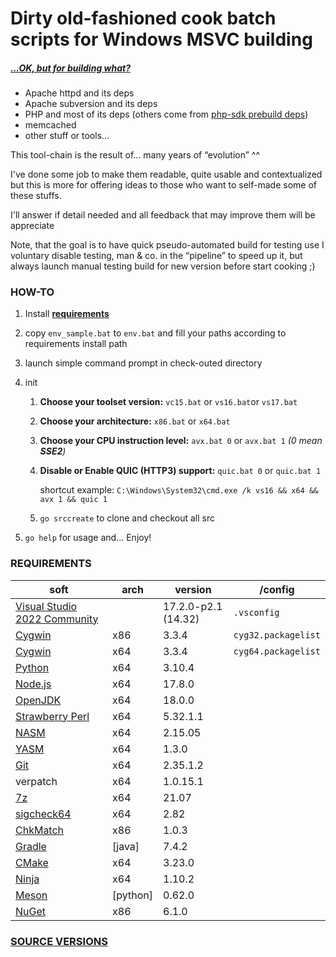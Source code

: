 # Dirty old-fashioned cook batch scripts for Windows MSVC building

##### *[...OK, but for building what?](./SRC_VERSION.md)*

- Apache httpd and its deps
- Apache subversion and its deps
- PHP and most of its deps (others come from [php-sdk prebuild deps](https://windows.php.net/downloadS/php-sdk/deps/))
- memcached
- other stuff or tools...

This tool-chain is the result of... many years of “evolution” ^^

I've done some job to make them readable, quite usable and contextualized but this is more for offering ideas to those who want to self-made some of these stuffs.

I'll answer if detail needed and all feedback that may improve them will be appreciate

Note, that the goal is to have quick pseudo-automated build for testing use I voluntary disable testing, man & co. in the “pipeline” to speed up it, but always launch manual testing build for new version before start cooking ;)

### HOW-TO

1. Install **[requirements](#requirements)**

2. copy `env_sample.bat` to `env.bat` and fill your paths according to requirements install path

3. launch simple command prompt in check-outed directory

4. init
   1. **Choose your toolset version:** `vc15.bat` or `vs16.bat`or `vs17.bat`

   2. **Choose your architecture:** `x86.bat` or `x64.bat`

   3. **Choose your CPU instruction level:** `avx.bat 0` or `avx.bat 1` _(0 mean **SSE2**)_

   3. **Disable or Enable QUIC (HTTP3) support:** `quic.bat 0` or `quic.bat 1` 

      shortcut example: `C:\Windows\System32\cmd.exe /k vs16 && x64 && avx 1 && quic 1`

   4. `go srccreate` to clone and checkout all src
   
5. `go help` for usage and... Enjoy!

### REQUIREMENTS

| soft                                                         | arch | version    | /config             |
| ------------------------------------------------------------ | ---- | -------------- | ------------------- |
| [Visual Studio 2022 Community](https://visualstudio.microsoft.com/fr/thank-you-downloading-visual-studio/?sku=Community&rel=16) |      | 17.2.0-p2.1 (14.32) | `.vsconfig`         |
| [Cygwin](https://cygwin.com/install.html)                    | x86  | 3.3.4   | `cyg32.packagelist` |
| [Cygwin](https://cygwin.com/install.html)                    | x64  | 3.3.4           | `cyg64.packagelist` |
| [Python](https://www.python.org/downloads/)                  | x64  | 3.10.4 |                     |
| [Node.js](https://nodejs.org/en/download/current/) | x64 | 17.8.0 | |
| [OpenJDK](https://jdk.java.net/17/)                        | x64  | 18.0.0 |                     |
| [Strawberry Perl](https://strawberryperl.com/releases.html) | x64  | 5.32.1.1 |                     |
| [NASM](https://www.nasm.us/pub/nasm/releasebuilds/?C=M;O=D) | x64  | 2.15.05        |                     |
| [YASM](https://yasm.tortall.net/Download.html) | x64 | 1.3.0 | |
| [Git](https://git-scm.com/download/win)                      | x64  | 2.35.1.2 |                     |
| verpatch                                                     | x64  | 1.0.15.1       |                     |
| [7z](https://www.7-zip.org/download.html)                    | x64  | 21.07     |                     |
| [sigcheck64](https://docs.microsoft.com/en-us/sysinternals/downloads/sigcheck) | x64  | 2.82         |                     |
| [ChkMatch](https://web.archive.org/web/20210205095232/https://www.debuginfo.com/tools/chkmatch.html) | x86 | 1.0.3          |                     |
| [Gradle](https://gradle.org/install/) | [java] | 7.4.2 | |
| [CMake](https://cmake.org/download/) | x64 | 3.23.0 | |
| [Ninja](https://github.com/ninja-build/ninja/releases) | x64 | 1.10.2 | |
| [Meson](https://github.com/mesonbuild/meson/releases) | [python] | 0.62.0 | |
| [NuGet](https://www.nuget.org/downloads) | x86 | 6.1.0 | |

### [SOURCE VERSIONS](./SRC_VERSION.md)
